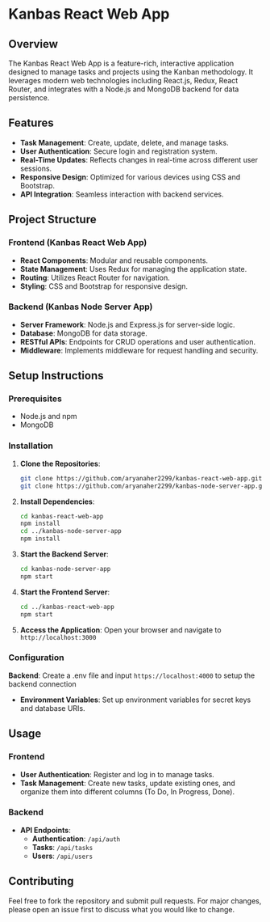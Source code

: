 
# Kanbas React Web App

## Overview

The Kanbas React Web App is a feature-rich, interactive application designed to manage tasks and projects using the Kanban methodology. It leverages modern web technologies including React.js, Redux, React Router, and integrates with a Node.js and MongoDB backend for data persistence.

## Features

- **Task Management**: Create, update, delete, and manage tasks.
- **User Authentication**: Secure login and registration system.
- **Real-Time Updates**: Reflects changes in real-time across different user sessions.
- **Responsive Design**: Optimized for various devices using CSS and Bootstrap.
- **API Integration**: Seamless interaction with backend services.

## Project Structure

### Frontend (Kanbas React Web App)
- **React Components**: Modular and reusable components.
- **State Management**: Uses Redux for managing the application state.
- **Routing**: Utilizes React Router for navigation.
- **Styling**: CSS and Bootstrap for responsive design.

### Backend (Kanbas Node Server App)
- **Server Framework**: Node.js and Express.js for server-side logic.
- **Database**: MongoDB for data storage.
- **RESTful APIs**: Endpoints for CRUD operations and user authentication.
- **Middleware**: Implements middleware for request handling and security.

## Setup Instructions

### Prerequisites

- Node.js and npm
- MongoDB

### Installation

1. **Clone the Repositories**:
    ```bash
    git clone https://github.com/aryanaher2299/kanbas-react-web-app.git
    git clone https://github.com/aryanaher2299/kanbas-node-server-app.git
    ```

2. **Install Dependencies**:
    ```bash
    cd kanbas-react-web-app
    npm install
    cd ../kanbas-node-server-app
    npm install
    ```

3. **Start the Backend Server**:
    ```bash
    cd kanbas-node-server-app
    npm start
    ```

4. **Start the Frontend Server**:
    ```bash
    cd ../kanbas-react-web-app
    npm start
    ```

5. **Access the Application**:
    Open your browser and navigate to `http://localhost:3000`

### Configuration
 **Backend**: Create a .env file and input `https://localhost:4000` to setup the backend connection 
- **Environment Variables**: Set up environment variables for secret keys and database URIs.

## Usage

### Frontend
- **User Authentication**: Register and log in to manage tasks.
- **Task Management**: Create new tasks, update existing ones, and organize them into different columns (To Do, In Progress, Done).

### Backend
- **API Endpoints**:
    - **Authentication**: `/api/auth`
    - **Tasks**: `/api/tasks`
    - **Users**: `/api/users`

## Contributing

Feel free to fork the repository and submit pull requests. For major changes, please open an issue first to discuss what you would like to change.
